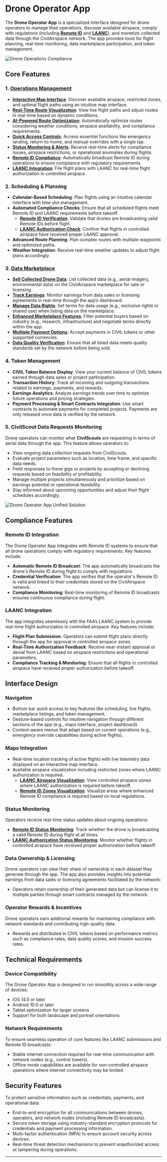 # Drone Operator App

The **Drone Operator App** is a specialized interface designed for drone operators to manage their operations, discover available airspace, comply with regulations (including **[Remote ID](../docs/Remote_ID_Verification.md)** and **[LAANC](../docs/LAANC_Authorization_Check.md)**), and monetize collected data through the CivilAirspace network. The app provides tools for flight planning, real-time monitoring, data marketplace participation, and token management.

![Drone Operations Compliance](../docs/images/DroneOperationsCompliance.png)

## Core Features

### 1. [Operations Management](../docs/Operations_Management.md)
- **[Interactive Map Interface](../docs/Interactive_Map_Interface.md)**: Discover available airspace, restricted zones, and optimal flight paths using an intuitive map interface.
- **[Real-Time Route Visualization](../docs/Real_Time_Route_Visualization.md)**: View live flight paths and adjust routes in real-time based on dynamic conditions.
- **[AI-Powered Route Optimization](../docs/AI_Powered_Route_Optimization.md)**: Automatically optimize routes considering weather conditions, airspace availability, and compliance requirements.
- **[Quick Access Controls](../docs/Quick_Access_Controls.md)**: Access essential functions like emergency landing, return-to-home, and manual overrides with a single tap.
- **[Status Monitoring & Alerts](../docs/Status_Monitoring_Alerts.md)**: Receive real-time alerts for compliance issues, airspace restrictions, or operational anomalies during flights.
- **[Remote ID Compliance](../docs/Remote_ID_Verification.md)**: Automatically broadcast Remote ID during operations to ensure compliance with regulatory requirements.
- **[LAANC Integration](../docs/LAANC_Authorization_Check.md)**: File flight plans with LAANC for real-time flight authorization in controlled airspace.


### 2. Scheduling & Planning
- **Calendar-Based Scheduling**: Plan flights using an intuitive calendar interface with time slot management.
- **Automated Compliance Checks**: Ensure that all scheduled flights meet Remote ID and LAANC requirements before takeoff.
  - **[Remote ID Verification](../docs/Remote_ID_Verification.md)**: Validate that drones are broadcasting valid Remote IDs before flight.
  - **[LAANC Authorization Check](../docs/LAANC_Authorization_Check.md)**: Confirm that flights in controlled airspace have received proper LAANC approval.
- **Advanced Route Planning**: Plan complex routes with multiple waypoints and optimized paths.
- **Weather Integration**: Receive real-time weather updates to adjust flight plans accordingly.

### 3. [Data Marketplace](../docs/Data_Marketplace.md)
- **[Sell Collected Drone Data](../docs/Sell_Collected_Drone_Data.md)**: List collected data (e.g., aerial imagery, environmental data) on the CivilAirspace marketplace for sale or licensing.
- **[Track Earnings](../docs/Track_Earnings.md)**: Monitor earnings from data sales or licensing agreements in real-time through the app’s dashboard.
- **[Manage Data Rights](../docs/Manage_Data_Rights.md)**: Set terms for data usage (e.g., exclusive rights or shared use) when listing data on the marketplace.
- **[Enhanced Marketplace Features](../docs/Enhanced_Marketplace_Features.md)**: Filter potential buyers based on industry (e.g., research, infrastructure) and negotiate terms directly within the app.
- **[Multiple Payment Options](../docs/Multiple_Payment_Options.md)**: Accept payments in CIVIL tokens or other supported currencies.
- **[Data Quality Verification](../docs/Data_Quality_Verification.md)**: Ensure that all listed data meets quality standards set by the network before being sold.


### 4. Token Management
- **CIVIL Token Balance Display**: View your current balance of CIVIL tokens earned through data sales or project participation.
- **Transaction History**: Track all incoming and outgoing transactions related to earnings, payments, and rewards.
- **Earnings Analytics**: Analyze earnings trends over time to optimize future operations and pricing strategies.
- **Payment Processing & Smart Contracts Integration**: Use smart contracts to automate payments for completed projects. Payments are only released once data is verified by the network.

### 5. CivilScout Data Requests Monitoring
Drone operators can monitor what **CivilScouts** are requesting in terms of aerial data through the app. This feature allows operators to:
  - View ongoing data collection requests from CivilScouts.
  - Evaluate project parameters such as location, time frame, and specific data needs.
  - Field responses to these gigs or projects by accepting or declining requests based on feasibility or profitability.
  - Manage multiple projects simultaneously and prioritize based on earnings potential or operational feasibility.
  - Stay informed about upcoming opportunities and adjust their flight schedules accordingly.

![Drone Operator App Unified Solution](../docs/images/DroneOperatorAppUnifiedSolution.png)

## Compliance Features

### Remote ID Integration
The Drone Operator App integrates with Remote ID systems to ensure that all drone operations comply with regulatory requirements. Key features include:
- **Automatic Remote ID Broadcast**: The app automatically broadcasts the drone's Remote ID during flight to comply with regulations.
- **Credential Verification**: The app verifies that the operator's Remote ID is valid and linked to their credentials stored on the CivilAirspace network.
- **Compliance Monitoring**: Real-time monitoring of Remote ID broadcasts ensures continuous compliance during flight.

### LAANC Integration
The app integrates seamlessly with the FAA’s LAANC system to provide real-time flight authorization in controlled airspace. Key features include:
- **Flight Plan Submission**: Operators can submit flight plans directly through the app for approval in controlled airspace zones.
- **Real-Time Authorization Feedback**: Receive near-instant approval or denial from LAANC based on airspace restrictions and operational parameters.
- **Compliance Tracking & Monitoring**: Ensure that all flights in controlled airspace have received proper authorization before takeoff.

## Interface Design

### Navigation
- Bottom bar quick access to key features like scheduling, live flights, marketplace listings, and token management.
- Gesture-based controls for intuitive navigation through different sections of the app (e.g., maps interface, project dashboard).
- Context-aware menus that adapt based on current operations (e.g., emergency override capabilities during active flights).

### Maps Integration
- Real-time location tracking of active flights with live telemetry data displayed on an interactive map interface.
- Available airspace visualization including restricted zones where LAANC authorization is required.
  - **[LAANC Airspace Visualization](../docs/LAANC_Authorization_Check.md)**: View controlled airspace zones where LAANC authorization is required before takeoff.
  - **[Remote ID Zones Visualization](../docs/Remote_ID_Verification.md)**: Visualize areas where enhanced Remote ID compliance is required based on local regulations.

### Status Monitoring
Operators receive real-time status updates about ongoing operations:
  - **[Remote ID Status Monitoring](../docs/Remote_ID_Verification.md)**: Track whether the drone is broadcasting a valid Remote ID during flight at all times.
  - **[LAANC Authorization Status Monitoring](../docs/LAANC_Authorization_Check.md)**: Monitor whether flights in controlled airspace have received proper authorization before takeoff.

### Data Ownership & Licensing
Drone operators can view their share of ownership in each dataset they generate through the app. The app also provides insights into potential earnings from data sales or licensing agreements facilitated by the network:
  - Operators retain ownership of their generated data but can license it to multiple parties through smart contracts managed by the network.

### Operator Rewards & Incentives
Drone operators earn additional rewards for maintaining compliance with network standards and contributing high-quality data:
  - Rewards are distributed in CIVIL tokens based on performance metrics such as compliance rates, data quality scores, and mission success rates.

## Technical Requirements

### Device Compatibility
The Drone Operator App is designed to run smoothly across a wide range of devices:
  - iOS 14.0 or later
  - Android 10.0 or later
  - Tablet optimization for larger screens
  - Support for both landscape and portrait orientations

### Network Requirements
To ensure seamless operation of core features like LAANC submissions and Remote ID broadcasts:
  - Stable internet connection required for real-time communication with network nodes (e.g., control towers).
  - Offline mode capabilities are available for non-controlled airspace operations where internet connectivity may be limited.

## Security Features  
To protect sensitive information such as credentials, payments, and operational data:
  - End-to-end encryption for all communications between drones, operators, and network nodes (including Remote ID broadcasts).
  - Secure token storage using industry-standard encryption protocols for credentials and payment processing information.
  - Multi-factor authentication (MFA) to ensure account security across devices.
  - Real-time threat detection mechanisms to prevent unauthorized access or tampering during operations.

---
